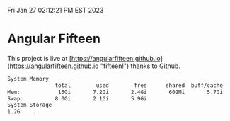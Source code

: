 Fri Jan 27 02:12:21 PM EST 2023

# Angular Fifteen


This project is live at [https://angularfifteen.github.io](https://angularfifteen.github.io "fifteen!") thanks to Github.

```bash
System Memory
               total        used        free      shared  buff/cache   available
Mem:            15Gi       7.2Gi       2.4Gi       602Mi       5.7Gi       7.1Gi
Swap:          8.0Gi       2.1Gi       5.9Gi
System Storage
1.2G	.
```
```bash
